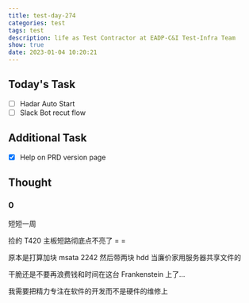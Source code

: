 ```yaml
---
title: test-day-274
categories: test
tags: test
description: life as Test Contractor at EADP-C&I Test-Infra Team
show: true
date: 2023-01-04 10:20:21
---
```

## Today's Task

- [ ] Hadar Auto Start
- [ ] Slack Bot recut flow

## Additional Task

- [x] Help on PRD version page

## Thought

### 0

短短一周

捡的 T420 主板短路彻底点不亮了 = =

原本是打算加块 msata 2242 然后带两块 hdd 当廉价家用服务器共享文件的

干脆还是不要再浪费钱和时间在这台 Frankenstein 上了…

我需要把精力专注在软件的开发而不是硬件的维修上


